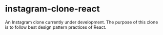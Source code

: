 # instagram-clone-react

An Instagram clone currently under development. The purpose of this clone is to follow best design pattern practices of React.